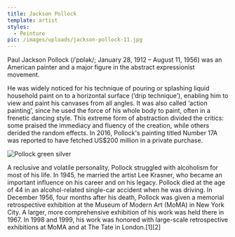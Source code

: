```yaml
---
title: Jackson Pollock
template: artist
styles:
  - Peinture
pic: /images/uploads/jackson-pollock-11.jpg
---
```

Paul Jackson Pollock (/ˈpɒlək/; January 28, 1912 – August 11, 1956) was an American painter and a major figure in the abstract expressionist movement.



He was widely noticed for his technique of pouring or splashing liquid household paint on to a horizontal surface (‘drip technique’), enabling him to view and paint his canvases from all angles. It was also called ‘action painting’, since he used the force of his whole body to paint, often in a frenetic dancing style. This extreme form of abstraction divided the critics: some praised the immediacy and fluency of the creation, while others derided the random effects. In 2016, Pollock's painting titled Number 17A was reported to have fetched US$200 million in a private purchase.



![Pollock green silver](/images/uploads/mam_abudhabi_10_082.jpg "Pollock green silver")



A reclusive and volatile personality, Pollock struggled with alcoholism for most of his life. In 1945, he married the artist Lee Krasner, who became an important influence on his career and on his legacy. Pollock died at the age of 44 in an alcohol-related single-car accident when he was driving. In December 1956, four months after his death, Pollock was given a memorial retrospective exhibition at the Museum of Modern Art (MoMA) in New York City. A larger, more comprehensive exhibition of his work was held there in 1967. In 1998 and 1999, his work was honored with large-scale retrospective exhibitions at MoMA and at The Tate in London.\[1]\[2]
